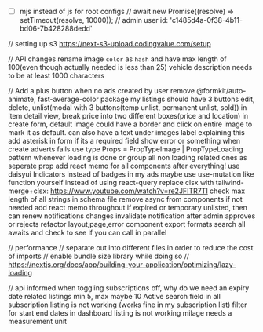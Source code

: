 - [ ] mjs instead of js for root configs
// await new Promise((resolve) => setTimeout(resolve, 10000));
// admin user id: 'c1485d4a-0f38-4b11-bd06-7b428288dedd'

// setting up s3
https://next-s3-upload.codingvalue.com/setup

// API changes
rename image `color` as `hash` and have max length of 100(even though actually needed is less than 25)
vehicle description needs to be at least 1000 characters

//
Add a plus button when no ads created by user
remove @formkit/auto-animate, fast-average-color package
my listings should have 3 buttons edit, delete, unlist(modal with 3 buttons(temp unlist, permanent unlist, sold))
in item detail view, break price into two different boxes(price and location)
in create form, default image could have a border and click on entire image to mark it as default. can also have a text under images label explaining this
add asterisk in form if its a required field
show error or something when create adverts fails
use type Props = PropTypeImage | PropTypeLoading pattern whenever loading is done or group all non loading related ones as seperate prop
add react memo for all components after everything!
use daisyui Indicators instead of badges in my ads maybe
use use-mutation like function yourself instead of using react-query
replace clsx with tailwind-merge+clsx: https://www.youtube.com/watch?v=re2JFITR7TI
check max length of all strings in schema file
remove async from components if not needed
add react memo throughout
if expired or temporary unlisted, then can renew
notifications changes
invalidate notification after admin approves or rejects
refactor layout,page,error component export formats
search all awaits and check to see if you can call in parallel

// performance
// separate out into different files in order to reduce the cost of imports
// enable bundle size library while doing so
// https://nextjs.org/docs/app/building-your-application/optimizing/lazy-loading

// api informed
when toggling subscriptions off, why do we need an expiry date
related listings min 5, max maybe 10
Active search field in all subscription listing is not working (works fine in my subscription list)
filter for start end dates in dashboard listing is not working
milage needs a measurement unit